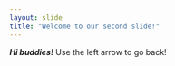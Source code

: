 ```yaml
---
layout: slide
title: "Welcome to our second slide!"
---
```

**_Hi buddies!_**
Use the left arrow to go back!
